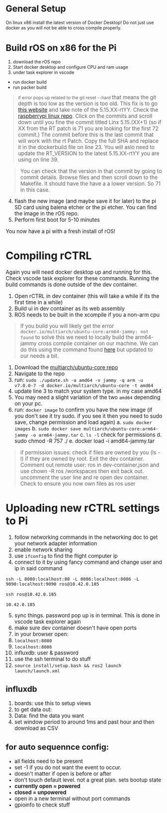 # General Setup
On linux x86 install the latest version of Docker Desktop! Do not just use docker as you will not be able to cross compile properly. 

# Build rOS on x86 for the Pi
1. download the rOS repo
2. Start docker desktop and configure CPU and ram usage
3. under task explorer in vscode
  - run docker build
  - run packer build

>if error pops up related to the git reset --hard <BIG HAS HERE> that means the git depth is too low as the version is too old. This fix is to go 
[this website](https://cdn.kernel.org/pub/linux/kernel/projects/rt/5.15/)
and take note of the 5.15.XX-rtYY. Check the [raspberrypi linux repo](https://github.com/raspberrypi/linux/tree/rpi-5.15.y). Click on the commits 
and scroll down until you fine the commit titled Linx 5.15.(XX+1) (so if XX from the RT patch is 71 you are looking for the first 72 commit.)
The commit before this is the last commit that will work with the rt Patch. Copy the full SHA and replace it in the dockerbuild file on line 23.
You will aslo need to update the RT_VERSION to the latest 5.15.XX-rtYY you are using on line 39. 

>You can check that the version in that commit by going to commit details. Browse files and then scroll down to the Makefile. It should have the have a 
a lower version. So 71 in this case.

4. flash the new image (and maybe save it for later) to the pi SD card using balena etcher or the pi etcher. You can find the image in the rOS repo.
5. Perform first boot for 5-10 minutes

You now have a pi with a fresh install of rOS!
  
# Compiling rCTRL
Again you will need docker desktop up and running for this.  Check vscode task explorer for these commands. Running the build commands is done outside of the dev container.
1. Open rCTRL in dev container (this will take a while if its the first time in a while)
2. Build ui in dev container as its web assembly
3. ROS needs to be built in the xcompile if you a non-arm cpu
  
>If you build you will likely get the error `docker.io/multiarch/ubuntu-core:arm64-jammy: not found`
to solve this we need to locally build the arm64-jammy cross compile container on our machine. We can do this using the command found [here](https://github.com/multiarch/ubuntu-core/issues/28) but updated to our needs a bit.
1. Download the [multiarch/ubuntu-core repo](https://github.com/multiarch/ubuntu-core)
2. Navigate to the repo
3. run: `sudo ./update.sh -a amd64 -v jammy -q arm -u v7.0.0-7 -d docker.io/multiarch/ubuntu-core -t amd64` 
4. update line 3 to match your system type. in my case amd64
5. You may need a slight variation of the two `amd64` depending on your pc.
6. run: `docker image` to confirm you have the new image (if you don't see it try sudo. if you see it then you need to sudo save, change permission and load again)
  a. `sudo docker images`
  b. `sudo docker save multiarch/ubuntu-core:arm64-jammy -o arm64-jammy.tar`
  c. `ls -l` check for permissions
  d. sudo chmod -R 757 ./
  e. docker load -i amd64-jammy.tar
  
>if permission issues: check if files are owned by you (ls -l) if they are owned by root. Exit the dev container. Comment out remote user: ros in dev-container.json and use chown -R ros /workspaces
then exit back out. uncomment the user line and re open dev container. Check to ensure you now own files as ros user

# Uploading new rCTRL settings to Pi
1. follow networking commands in the networking doc to get your network adapter information
2. enable network sharing 
3. use `ifconfig` to find the flight computer ip
4. connect to it by using fancy command and change user and ip in said command
  
  `ssh -L 8080:localhost:80 -L 8086:localhost:8086 -L 9090:localhost:9090 ros@10.42.0.185`
  
   `ssh ros@10.42.0.185`
  
   `10.42.0.185`
  
5. sync things. password pop up is in terminal. This is done in vscode task explorer again
6. make sure dev container doesn't have open ports
7. in your browser open:
  1. `localhost:8080`
  2. `localhost:8086`
8. influxdb: user & password
9. use the ssh terminal to do stuff
10. `source install/setup.bash && ros2 launch launch/launch.xml`

## influxdb  
1. boards: use this to setup views
2. to get data out:
3. Data: find the data you want
4. set window period to around 1ms and past hour and then download as CSV

## for auto sequennce config:
- all fields need to be present
- set -1 if you do not want the event to occur.
- doesn't matter if open is before or after
- don't touch default level. not a great plan. sets bootup state
- **currently open = powered**
- **closed = unpowered**
- open in a new terminal without port commands
- gpioinfo to check stuff
